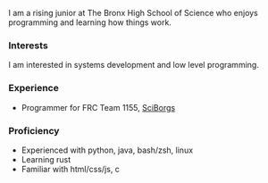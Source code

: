 <!--- This README is used in the rendering of my website -->

I am a rising junior at The Bronx High School of Science who enjoys programming and learning how things work.

### Interests
I am interested in systems development and low level programming.

### Experience
- Programmer for FRC Team 1155, [SciBorgs](https://www.sciborgs1155.org/)

### Proficiency
- Experienced with python, java, bash/zsh, linux
- Learning rust
- Familiar with html/css/js, c
